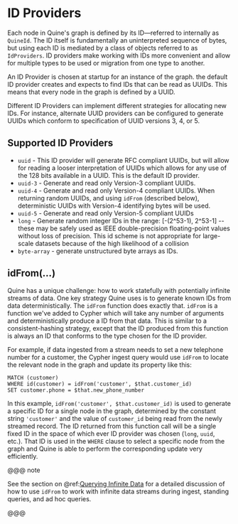 # ID Providers

Each node in Quine's graph is defined by its ID—referred to internally as `QuineId`. The ID itself is fundamentally an uninterpreted sequence of bytes, but using each ID is mediated by a class of objects referred to as `IdProviders`. ID providers make working with IDs more convenient and allow for multiple types to be used or migration from one type to another.

An ID Provider is chosen at startup for an instance of the graph. the default ID provider creates and expects to find IDs that can be read as UUIDs. This means that every node in the graph is defined by a UUID.

Different ID Providers can implement different strategies for allocating new IDs. For instance, alternate UUID providers can be configured to generate UUIDs which conform to specification of UUID versions 3, 4, or 5.

## Supported ID Providers

- `uuid` - This ID provider will generate RFC compliant UUIDs, but will allow for reading a looser interpretation of UUIDs which allows for any use of the 128 bits available in a UUID. This is the default ID provider.
- `uuid-3` - Generate and read only Version-3 compliant UUIDs.
- `uuid-4` - Generate and read only Version-4 compliant UUIDs. When returning random UUIDs, and using `idFrom` (described below), deterministic UUIDs with Version-4 identifying bytes will be used.
- `uuid-5` - Generate and read only Version-5 compliant UUIDs 
- `long` - Generate random integer IDs in the range: [-(2^53-1), 2^53-1] -- these may be safely used as IEEE double-precision floating-point values without loss of precision. This id scheme is not appropriate for large-scale datasets because of the high likelihood of a collision 
- `byte-array` - generate unstructured byte arrays as IDs.

## idFrom(…)

Quine has a unique challenge: how to work statefully with potentially infinite streams of data. One key strategy Quine uses is to generate known IDs from data deterministically. The `idFrom` function does exactly that. `idFrom` is a function we've added to Cypher which will take any number of arguments and deterministically produce a ID from that data. This is similar to a consistent-hashing strategy, except that the ID produced from this function is always an ID that conforms to the type chosen for the ID provider.

For example, if data ingested from a stream needs to set a new telephone number for a customer, the Cypher ingest query would use `idFrom` to locate the relevant node in the graph and update its property like this:

```cypher
MATCH (customer) 
WHERE id(customer) = idFrom('customer', $that.customer_id)
SET customer.phone = $that.new_phone_number
```

In this example, `idFrom('customer', $that.customer_id)` is used to generate a specific ID for a single node in the graph, determined by the constant string `'customer'` and the value of `customer_id` being read from the newly streamed record. The ID returned from this function call will be a single fixed ID in the space of which ever ID provider was chosen (`long`, `uuid`, etc.). That ID is used in the `WHERE` clause to select a specific node from the graph and Quine is able to perform the corresponding update very efficiently.

@@@ note

See the section on @ref:[Querying Infinite Data](../getting_started/querying_infinite_data.md) for a detailed discussion of how to use `idFrom` to work with infinite data streams during ingest, standing queries, and ad hoc queries.

@@@
